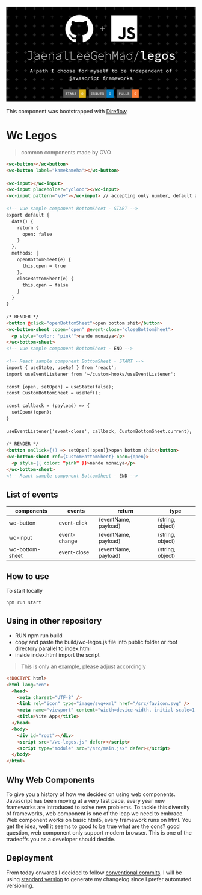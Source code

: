 ![background](./legos-readme.png)

This component was bootstrapped with [Direflow](https://direflow.io).

# Wc Legos

> common components made by OVO

```html
<wc-button></wc-button>
<wc-button label="kamekameha"></wc-button>

<wc-input></wc-input>
<wc-input placeholder="yolooo"></wc-input>
<wc-input pattern="\d+"></wc-input> // accepting only number, default accepts only string

<!-- vue sample component BottomSheet - START -->
export default {
  data() {
    return {
      open: false
    }
  },
  methods: {
    openBottomSheet(e) {
      this.open = true
    },
    closeBottomSheet(e) {
      this.open = false
    }
  }
}

/* RENDER */
<button @click="openBottomSheet">open bottom shit</button>
<wc-bottom-sheet :open="open" @event-close="closeBottomSheet">
  <p style="color: 'pink'">nande monaiya</p>
</wc-bottom-sheet>
<!-- vue sample component BottomSheet - END -->

<!-- React sample component BottomSheet - START -->
import { useState, useRef } from 'react';
import useEventListener from '~/custom-hooks/useEventListener';

const [open, setOpen] = useState(false);
const CustomBottomSheet = useRef();

const callback = (payload) => {
  setOpen(!open);
}

useEventListener('event-close', callback, CustomBottomSheet.current);

/* RENDER */
<button onClick={() => setOpen(!open)}>open bottom shit</button>
<wc-bottom-sheet ref={CustomBottomSheet} open={open}>
  <p style={{ color: "pink" }}>nande monaiya</p>
</wc-bottom-sheet>
<!-- React sample component BottomSheet - END -->

```

## List of events

| components      | events       | return               | type             |
| --------------- | ------------ | -------------------- | ---------------- |
| wc-button       | event-click  | (eventName, payload) | (string, object) |
| wc-input        | event-change | (eventName, payload) | (string, object) |
| wc-bottom-sheet | event-close  | (eventName, payload) | (string, object) |

## How to use

To start locally

```
npm run start
```

## Using in other repository

- RUN npm run build
- copy and paste the build/wc-legos.js file into public folder or root directory parallel to index.html
- inside index.html import the script

> This is only an example, please adjust accordingly

```html
<!DOCTYPE html>
<html lang="en">
  <head>
    <meta charset="UTF-8" />
    <link rel="icon" type="image/svg+xml" href="/src/favicon.svg" />
    <meta name="viewport" content="width=device-width, initial-scale=1.0" />
    <title>Vite App</title>
  </head>
  <body>
    <div id="root"></div>
    <script src="/wc-legos.js" defer></script>
    <script type="module" src="/src/main.jsx" defer></script>
  </body>
</html>
```

## Why Web Components

To give you a history of how we decided on using web components.
Javascript has been moving at a very fast pace, every year new frameworks are introduced to solve new problems. To tackle this diversity of frameworks, web component is one of the leap we need to embrace. Web component works on basic html5, every framework runs on html. You get the idea, well it seems to good to be true what are the cons? good question, web component only support modern browser. This is one of the tradeoffs you as a developer should decide.

## Deployment

From today onwards I decided to follow [conventional commits](https://www.conventionalcommits.org/en/v1.0.0/). I will be using [standard version](https://www.npmjs.com/package/standard-version) to generate my changelog since I prefer automated versioning.
